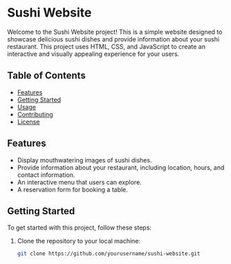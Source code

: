 # Sushi Website

Welcome to the Sushi Website project! This is a simple website designed to showcase delicious sushi dishes and provide information about your sushi restaurant. This project uses HTML, CSS, and JavaScript to create an interactive and visually appealing experience for your users.

## Table of Contents

- [Features](#features)
- [Getting Started](#getting-started)
- [Usage](#usage)
- [Contributing](#contributing)
- [License](#license)

## Features

- Display mouthwatering images of sushi dishes.
- Provide information about your restaurant, including location, hours, and contact information.
- An interactive menu that users can explore.
- A reservation form for booking a table.

## Getting Started

To get started with this project, follow these steps:

1. Clone the repository to your local machine:

   ```bash
   git clone https://github.com/yourusername/sushi-website.git
